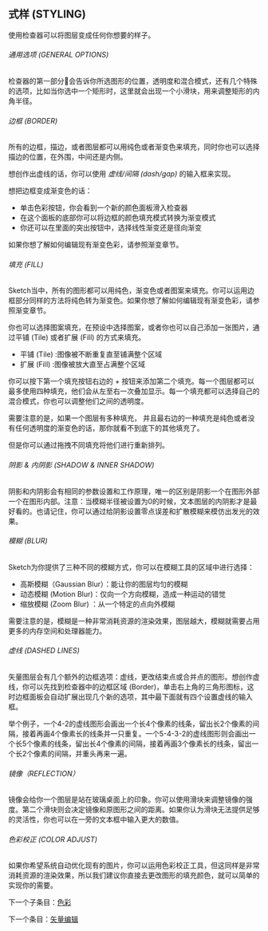 ## 式样 (STYLING)
使用检查器可以将图层变成任何你想要的样子。

###### 通用选项 (GENERAL OPTIONS)

检查器的第一部分会告诉你所选图形的位置，透明度和混合模式，还有几个特殊的选项，比如当你选中一个矩形时，这里就会出现一个小滑块，用来调整矩形的内角半径。

###### 边框 (BORDER)

所有的边框，描边，或者图层都可以用纯色或者渐变色来填充，同时你也可以选择描边的位置，在外围，中间还是内侧。

想创作出虚线的话，你可以使用 *虚线/间隔 (dash/gap)* 的输入框来实现。

想把边框变成渐变色的话：

- 单击色彩按钮，你会看到一个新的颜色面板滑入检查器
- 在这个面板的底部你可以将边框的颜色填充模式转换为渐变模式
- 你还可以在里面的突出按钮中，选择线性渐变还是径向渐变

如果你想了解如何编辑现有渐变色彩，请参照渐变章节。

###### 填充 (FILL)

Sketch当中，所有的图形都可以用纯色，渐变色或者图案来填充。你可以运用边框部分同样的方法将纯色转为渐变色。如果你想了解如何编辑现有渐变色彩，请参照渐变章节。

你也可以选择图案填充，在预设中选择图案，或者你也可以自己添加一张图片，通过平铺 (Tile) 或者扩展 (Fill) 的方式来填充。

- 平铺 (Tile) :图像被不断重复直至铺满整个区域
- 扩展 (Fill) :图像被放大直至占满整个区域

你可以按下第一个填充按钮右边的 + 按钮来添加第二个填充。每一个图层都可以最多使用四种填充，他们会从左至右一次叠加显示。每一个填充都可以选择自己的混合模式，你也可以调整他们之间的透明度。

需要注意的是，如果一个图层有多种填充， 并且最右边的一种填充是纯色或者没有任何透明度的渐变色的话，那你就看不到底下的其他填充了。

但是你可以通过拖拽不同填充将他们进行重新排列。

###### 阴影 & 内阴影 (SHADOW & INNER SHADOW)

阴影和内阴影会有相同的参数设置和工作原理，唯一的区别是阴影一个在图形外部一个在图形内部。注意：当模糊半径被设置为0的时候，文本图层的内阴影才是最好看的。也请记住，你可以通过给阴影设置零点误差和扩散模糊来模仿出发光的效果。

######  模糊 (BLUR)

Sketch为你提供了三种不同的模糊方式，你可以在模糊工具的区域中进行选择：

- 高斯模糊（Gaussian Blur）：能让你的图层均匀的模糊
- 动态模糊 (Motion Blur)：仅向一个方向模糊，造成一种运动的错觉
- 缩放模糊 (Zoom Blur) ：从一个特定的点向外模糊

需要注意的是，模糊是一种非常消耗资源的渲染效果，图层越大，模糊就需要占用更多的内存空间和处理器能力。

###### 虚线 (DASHED LINES)
矢量图层会有几个额外的边框选项：虚线，更改结束点或合并点的图形。想创作虚线，你可以先找到检查器中的边框区域 (Border)，单击右上角的三角形图标，这时边框面板会自动扩展出现几个新的选项，其中最下面就有四个设置虚线的输入框。

举个例子，一个4-2的虚线图形会画出一个长4个像素的线条，留出长2个像素的间隔，接着再画4个像素长的线条并一只重复。一个5-4-3-2的虚线图形则会画出一个长5个像素的线条，留出长4个像素的间隔，接着再画3个像素长的线条，留出一个长2个像素的间隔，并重头再来一遍。

###### 镜像（REFLECTION）
镜像会给你一个图层是站在玻璃桌面上的印象。你可以使用滑块来调整镜像的强度。第二个滑块则会决定镜像和原图形之间的距离。如果你认为滑块无法提供足够的灵活性，你也可以在一旁的文本框中输入更大的数值。

###### 色彩校正 (COLOR ADJUST)
如果你希望系统自动优化现有的图片，你可以运用色彩校正工具，但这同样是非常消耗资源的渲染效果，所以我们建议你直接去更改图形的填充颜色，就可以简单的实现你的需要。




下一个子条目：[色彩](http://www.bohemiancoding.com/sketch/help/manual/layer-styling/color/)

下一个条目：[矢量编辑](http://www.bohemiancoding.com/sketch/help/manual/vector-editing/)













 
